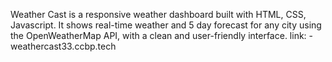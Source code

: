 Weather Cast is a responsive weather dashboard built with HTML, CSS, Javascript. It shows real-time weather and 5 day forecast for any city using the OpenWeatherMap API, with a clean and user-friendly interface. link: - weathercast33.ccbp.tech
